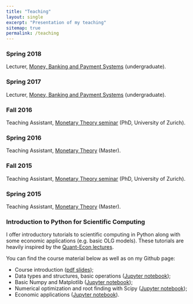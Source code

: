 ```yaml
---
title: "Teaching"
layout: single
excerpt: "Presentation of my teaching"
sitemap: true
permalink: /teaching
---
```


### Spring 2018
Lecturer, [Money, Banking and Payment Systems](https://wwz.unibas.ch/wirtschaftstheorie/vorlesungen/fs-18/money-banking-and-payment-systems/abteilung/witheo/) (undergraduate).

### Spring 2017 
Lecturer, [Money, Banking and Payment Systems](https://wwz.unibas.ch/en/wirtschaftstheorie/lectures/fs-17/money-banking-and-payment-systems/abteilung/witheo/) (undergraduate).

### Fall 2016
Teaching Assistant, [Monetary Theory seminar](https://wwz.unibas.ch/en/wirtschaftstheorie/lectures/hs-15/monetary-theory-phd/abteilung/witheo/) (PhD, University of Zurich).

### Spring 2016 
Teaching Assistant, [Monetary Theory](https://wwz.unibas.ch/en/wirtschaftstheorie/lectures/fs-16/monetary-theory/abteilung/witheo/) (Master).

### Fall 2015
Teaching Assistant, [Monetary Theory seminar](https://wwz.unibas.ch/en/wirtschaftstheorie/lectures/hs-15/monetary-theory-phd/abteilung/witheo/) (PhD, University of Zurich).

### Spring 2015
Teaching Assistant, [Monetary Theory](https://wwz.unibas.ch/en/wirtschaftstheorie/lectures/fs-15/monetary-theory/abteilung/witheo/) (Master).

### Introduction to Python for Scientific Computing

I offer introductory tutorials to scientific computing in Python along with some economic applications (e.g. basic OLG models). These tutorials are heavily inspired by the [Quant-Econ lectures](https://lectures.quantecon.org/py/).

You can find the course material below as well as on my Github page:
* Course introduction ([pdf slides](https://www.dropbox.com/s/iv80644ta349nxe/intro_python.pdf?raw=1));
* Data types and structures, basic operations ([Jupyter notebook](http://nbviewer.jupyter.org/github/maitlahcen/intro_python/blob/master/tutorials/intro_python_1.ipynb));
* Basic Numpy and Matplotlib ([Jupyter notebook](http://nbviewer.jupyter.org/github/maitlahcen/intro_python/blob/master/tutorials/intro_python_2.ipynb));
* Numerical optimization and root finding with Scipy ([Jupyter notebook](http://nbviewer.jupyter.org/github/maitlahcen/intro_python/blob/master/tutorials/intro_python_3.ipynb));
* Economic applications ([Jupyter notebook](http://nbviewer.jupyter.org/github/maitlahcen/intro_python/blob/master/tutorials/intro_python_4.ipynb)).
